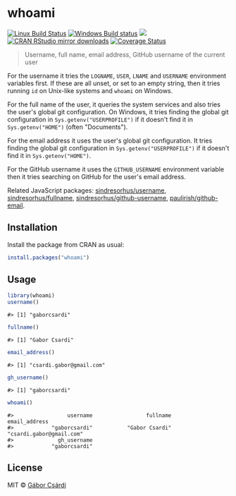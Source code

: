 


# whoami

[![Linux Build Status](https://travis-ci.org/r-lib/whoami.svg?branch=master)](https://travis-ci.org/r-lib/whoami)
[![Windows Build status](https://ci.appveyor.com/api/projects/status/github/r-lib/whoami?svg=true)](https://ci.appveyor.com/project/gaborcsardi/whoami)
[![](http://www.r-pkg.org/badges/version/whoami)](http://www.r-pkg.org/pkg/whoami)
[![CRAN RStudio mirror downloads](http://cranlogs.r-pkg.org/badges/whoami)](http://www.r-pkg.org/pkg/whoami)
[![Coverage Status](https://img.shields.io/codecov/c/github/r-lib/whoami/master.svg)](https://codecov.io/github/r-lib/whoami?branch=master)

> Username, full name, email address, GitHub username of the current user

For the username it tries the `LOGNAME`, `USER`, `LNAME` and
`USERNAME` environment variables first. If these are all unset,
or set to an empty string, then it tries running `id` on Unix-like
systems and `whoami` on Windows.

For the full name of the user, it queries the system services and also
 tries the user's global git configuration. On Windows, it tries finding
 the global git configuration in `Sys.getenv("USERPROFILE")` if it doesn't
 find it in `Sys.getenv("HOME")` (often "Documents").

For the email address it uses the user's global git configuration. It tries
finding the global git configuration in `Sys.getenv("USERPROFILE")` if it
doesn't find it in `Sys.getenv("HOME")`.

For the GitHub username it uses the `GITHUB_USERNAME` environment variable
then it tries searching on GitHub for the user's email address.

Related JavaScript packages:
[sindresorhus/username](https://github.com/sindresorhus/username),
[sindresorhus/fullname](https://github.com/sindresorhus/fullname),
[sindresorhus/github-username](https://github.com/sindresorhus/github-username),
[paulirish/github-email](https://github.com/paulirish/github-email).

## Installation

Install the package from CRAN as usual:


```r
install.packages("whoami")
```

## Usage


```r
library(whoami)
username()
```

```
#> [1] "gaborcsardi"
```

```r
fullname()
```

```
#> [1] "Gabor Csardi"
```

```r
email_address()
```

```
#> [1] "csardi.gabor@gmail.com"
```

```r
gh_username()
```

```
#> [1] "gaborcsardi"
```

```r
whoami()
```

```
#>                 username                 fullname            email_address 
#>            "gaborcsardi"           "Gabor Csardi" "csardi.gabor@gmail.com" 
#>              gh_username 
#>            "gaborcsardi"
```

## License

MIT © [Gábor Csárdi](http://gaborcsardi.org)
